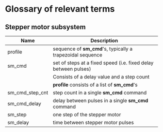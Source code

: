 # Glossary of relevant terms #
## Stepper motor subsystem ##

|Name|Description|
|---|---|
|profile |  sequence of **sm_cmd**'s, typically a trapezoidal sequence |
| sm_cmd |set of steps at a fixed speed (i.e. fixed delay between pulses)|
| | Consists of a delay value and a step count |
| |  **profile** consists of a list of **sm_cmd**'s |
| sm_cmd_step_cnt | step count in a single **sm_cmd** command |                 
| sm_cmd_delay | delay between pulses in a single **sm_cmd** command |
| sm_step | one step of the stepper motor |
| sm_delay | time between stepper motor pulses |
